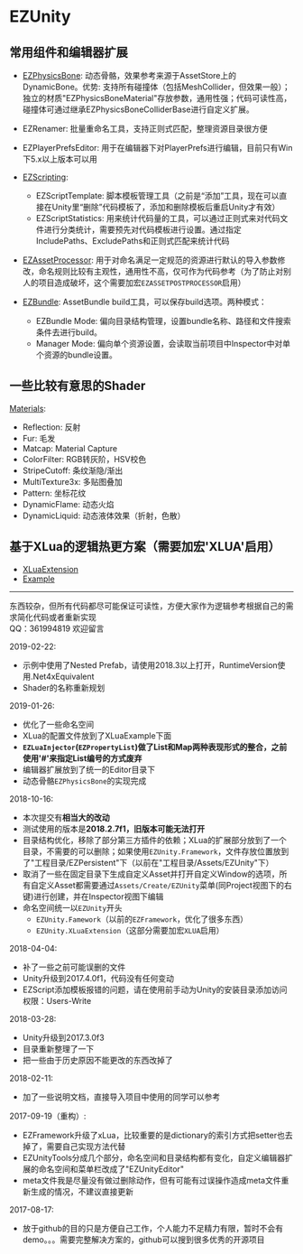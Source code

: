 # EZUnity

## 常用组件和编辑器扩展  

- [EZPhysicsBone](Assets/EZUnity/EZPhysicsBone): 动态骨骼，效果参考来源于AssetStore上的DynamicBone。优势: 支持所有碰撞体（包括MeshCollider，但效果一般）；独立的材质"EZPhysicsBoneMaterial"存放参数，通用性强；代码可读性高，碰撞体可通过继承EZPhysicsBoneColliderBase进行自定义扩展。

- EZRenamer: 批量重命名工具，支持正则式匹配，整理资源目录很方便
- EZPlayerPrefsEditor: 用于在编辑器下对PlayerPrefs进行编辑，目前只有Win下5.x以上版本可以用
- [EZScripting](Assets/EZUnity/Editor/EditorTools/Scripting):
  - EZScriptTemplate: 脚本模板管理工具（之前是“添加”工具，现在可以直接在Unity里“删除”代码模板了，添加和删除模板后重启Unity才有效）
  - EZScriptStatistics: 用来统计代码量的工具，可以通过正则式来对代码文件进行分类统计，需要预先对代码模板进行设置。通过指定IncludePaths、ExcludePaths和正则式匹配来统计代码
- [EZAssetProcessor](Assets/EZUnity/Editor/EditorTools/AssetProcessor): 用于对命名满足一定规范的资源进行默认的导入参数修改，命名规则比较有主观性，通用性不高，仅可作为代码参考（为了防止对别人的项目造成破坏，这个需要加宏`EZASSETPOSTPROCESSOR`启用）
- [EZBundle](Assets/EZUnity/Editor/EditorTools/Bundle): AssetBundle build工具，可以保存build选项。两种模式：  
  - EZBundle Mode: 偏向目录结构管理，设置bundle名称、路径和文件搜索条件去进行build。
  - Manager Mode: 偏向单个资源设置，会读取当前项目中Inspector中对单个资源的bundle设置。

## 一些比较有意思的Shader

[Materials](Assets/EZUnity/Materials):

- Reflection: 反射
- Fur: 毛发
- Matcap: Material Capture
- ColorFilter: RGB转灰阶，HSV校色
- StripeCutoff: 条纹渐隐/渐出
- MultiTexture3x: 多贴图叠加
- Pattern: 坐标花纹
- DynamicFlame: 动态火焰
- DynamicLiquid: 动态液体效果（折射，色散）

## 基于XLua的逻辑热更方案（需要加宏'XLUA'启用）

- [XLuaExtension](Assets/EZUnity/XLuaExtension)
- [Example](Assets/Example)

-----

东西较杂，但所有代码都尽可能保证可读性，方便大家作为逻辑参考根据自己的需求简化代码或者重新实现  
QQ：361994819 欢迎留言

2019-02-22:

- 示例中使用了Nested Prefab，请使用2018.3以上打开，RuntimeVersion使用.Net4xEquivalent
- Shader的名称重新规划

2019-01-26:

- 优化了一些命名空间
- XLua的配置文件放到了XLuaExample下面
- **`EZLuaInjector`(`EZPropertyList`)做了List和Map两种表现形式的整合，之前使用'#'来指定List编号的方式废弃**
- 编辑器扩展放到了统一的Editor目录下
- 动态骨骼`EZPhysicsBone`的实现完成

2018-10-16:

- 本次提交有**相当大的改动**
- 测试使用的版本是**2018.2.7f1，旧版本可能无法打开**
- 目录结构优化，移除了部分第三方插件的依赖；XLua的扩展部分放到了一个目录，不需要的可以删除；如果使用`EZUnity.Framework`，文件存放位置放到了"工程目录/EZPersistent"下（以前在"工程目录/Assets/EZUnity"下）
- 取消了一些在固定目录下生成自定义Asset并打开自定义Window的选项，所有自定义Asset都需要通过`Assets/Create/EZUnity`菜单(同Project视图下的右键)进行创建，并在Inspector视图下编辑
- 命名空间统一以`EZUnity`开头
  - `EZUnity.Famework`（以前的`EZFramework`，优化了很多东西）
  - `EZUnity.XLuaExtension`（这部分需要加宏`XLUA`启用）

2018-04-04:

- 补了一些之前可能误删的文件
- Unity升级到2017.4.0f1，代码没有任何变动
- EZScript添加模板报错的问题，请在使用前手动为Unity的安装目录添加访问权限：Users-Write

2018-03-28:

- Unity升级到2017.3.0f3
- 目录重新整理了一下
- 把一些由于历史原因不能更改的东西改掉了

2018-02-11:

- 加了一些说明文档，直接导入项目中使用的同学可以参考

2017-09-19（重构）:

- EZFramework升级了xLua，比较重要的是dictionary的索引方式把setter也去掉了，需要自己实现方法代替
- EZUnityTools分成几个部分，命名空间和目录结构都有变化，自定义编辑器扩展的命名空间和菜单栏改成了"EZUnityEditor"
- meta文件我是尽量没有做过删除动作，但有可能有过误操作造成meta文件重新生成的情况，不建议直接更新

2017-08-17:

- 放于github的目的只是方便自己工作，个人能力不足精力有限，暂时不会有demo。。。需要完整解决方案的，github可以搜到很多优秀的开源项目